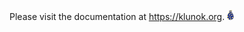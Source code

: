 Please visit the documentation at https://klunok.org.
<img src='./misc/logo.svg' alt="Klunok logotype — a blue-yellow bundle" height="16"/>
